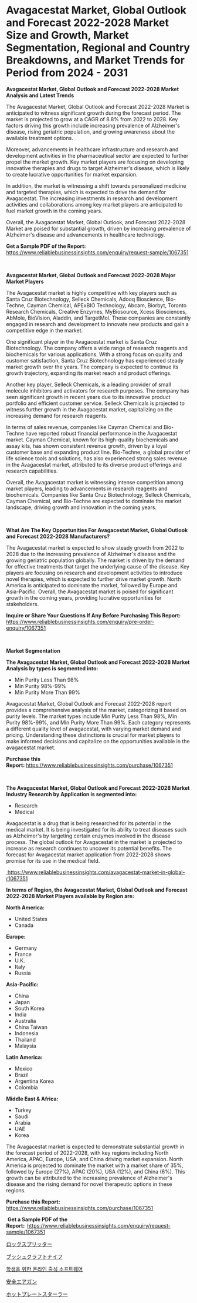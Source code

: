 <p><h1>Avagacestat Market, Global Outlook and Forecast 2022-2028 Market Size and Growth, Market Segmentation, Regional and Country Breakdowns, and Market Trends for Period from 2024 -  2031</h1></p><p><strong>Avagacestat Market, Global Outlook and Forecast 2022-2028 Market Analysis and Latest Trends</strong></p>
<p><p>The Avagacestat Market, Global Outlook and Forecast 2022-2028 Market is anticipated to witness significant growth during the forecast period. The market is projected to grow at a CAGR of 8.8% from 2022 to 2028. Key factors driving this growth include increasing prevalence of Alzheimer's disease, rising geriatric population, and growing awareness about the available treatment options.</p><p>Moreover, advancements in healthcare infrastructure and research and development activities in the pharmaceutical sector are expected to further propel the market growth. Key market players are focusing on developing innovative therapies and drugs to target Alzheimer's disease, which is likely to create lucrative opportunities for market expansion.</p><p>In addition, the market is witnessing a shift towards personalized medicine and targeted therapies, which is expected to drive the demand for Avagacestat. The increasing investments in research and development activities and collaborations among key market players are anticipated to fuel market growth in the coming years.</p><p>Overall, the Avagacestat Market, Global Outlook, and Forecast 2022-2028 Market are poised for substantial growth, driven by increasing prevalence of Alzheimer's disease and advancements in healthcare technology.</p></p>
<p><strong>Get a Sample PDF of the Report:&nbsp;</strong> <a href="https://www.reliablebusinessinsights.com/enquiry/request-sample/1067351">https://www.reliablebusinessinsights.com/enquiry/request-sample/1067351</a></p>
<p>&nbsp;</p>
<p><strong>Avagacestat Market, Global Outlook and Forecast 2022-2028 Major Market Players</strong></p>
<p><p>The Avagacestat market is highly competitive with key players such as Santa Cruz Biotechnology, Selleck Chemicals, Adooq Bioscience, Bio-Techne, Cayman Chemical, APExBIO Technology, Abcam, Biorbyt, Toronto Research Chemicals, Creative Enzymes, MyBiosource, Xcess Biosciences, AbMole, BioVision, Aladdin, and TargetMol. These companies are constantly engaged in research and development to innovate new products and gain a competitive edge in the market.</p><p>One significant player in the Avagacestat market is Santa Cruz Biotechnology. The company offers a wide range of research reagents and biochemicals for various applications. With a strong focus on quality and customer satisfaction, Santa Cruz Biotechnology has experienced steady market growth over the years. The company is expected to continue its growth trajectory, expanding its market reach and product offerings.</p><p>Another key player, Selleck Chemicals, is a leading provider of small molecule inhibitors and activators for research purposes. The company has seen significant growth in recent years due to its innovative product portfolio and efficient customer service. Selleck Chemicals is projected to witness further growth in the Avagacestat market, capitalizing on the increasing demand for research reagents.</p><p>In terms of sales revenue, companies like Cayman Chemical and Bio-Techne have reported robust financial performance in the Avagacestat market. Cayman Chemical, known for its high-quality biochemicals and assay kits, has shown consistent revenue growth, driven by a loyal customer base and expanding product line. Bio-Techne, a global provider of life science tools and solutions, has also experienced strong sales revenue in the Avagacestat market, attributed to its diverse product offerings and research capabilities.</p><p>Overall, the Avagacestat market is witnessing intense competition among market players, leading to advancements in research reagents and biochemicals. Companies like Santa Cruz Biotechnology, Selleck Chemicals, Cayman Chemical, and Bio-Techne are expected to dominate the market landscape, driving growth and innovation in the coming years.</p></p>
<p>&nbsp;</p>
<p><strong>What Are The Key Opportunities For Avagacestat Market, Global Outlook and Forecast 2022-2028 Manufacturers?</strong></p>
<p><p>The Avagacestat market is expected to show steady growth from 2022 to 2028 due to the increasing prevalence of Alzheimer's disease and the growing geriatric population globally. The market is driven by the demand for effective treatments that target the underlying cause of the disease. Key players are focusing on research and development activities to introduce novel therapies, which is expected to further drive market growth. North America is anticipated to dominate the market, followed by Europe and Asia-Pacific. Overall, the Avagacestat market is poised for significant growth in the coming years, providing lucrative opportunities for stakeholders.</p></p>
<p><strong>Inquire or Share Your Questions If Any Before Purchasing This Report:</strong> <a href="https://www.reliablebusinessinsights.com/enquiry/pre-order-enquiry/1067351">https://www.reliablebusinessinsights.com/enquiry/pre-order-enquiry/1067351</a></p>
<p>&nbsp;</p>
<p><strong>Market Segmentation</strong></p>
<p><strong>The Avagacestat Market, Global Outlook and Forecast 2022-2028 Market Analysis by types is segmented into:</strong></p>
<p><ul><li>Min Purity Less Than 98%</li><li>Min Purity 98%-99%</li><li>Min Purity More Than 99%</li></ul></p>
<p><p>Avagacestat Market, Global Outlook and Forecast 2022-2028 report provides a comprehensive analysis of the market, categorizing it based on purity levels. The market types include Min Purity Less Than 98%, Min Purity 98%-99%, and Min Purity More Than 99%. Each category represents a different quality level of avagacestat, with varying market demand and pricing. Understanding these distinctions is crucial for market players to make informed decisions and capitalize on the opportunities available in the avagacestat market.</p></p>
<p><strong>Purchase this Report:&nbsp;</strong><a href="https://www.reliablebusinessinsights.com/purchase/1067351">https://www.reliablebusinessinsights.com/purchase/1067351</a></p>
<p>&nbsp;</p>
<p><strong>The Avagacestat Market, Global Outlook and Forecast 2022-2028 Market Industry Research by Application is segmented into:</strong></p>
<p><ul><li>Research</li><li>Medical</li></ul></p>
<p><p>Avagacestat is a drug that is being researched for its potential in the medical market. It is being investigated for its ability to treat diseases such as Alzheimer's by targeting certain enzymes involved in the disease process. The global outlook for Avagacestat in the market is projected to increase as research continues to uncover its potential benefits. The forecast for Avagacestat market application from 2022-2028 shows promise for its use in the medical field.</p></p>
<p><a href="https://www.reliablebusinessinsights.com/avagacestat-market-in-global-r1067351">&nbsp;https://www.reliablebusinessinsights.com/avagacestat-market-in-global-r1067351</a></p>
<p><strong>In terms of Region, the Avagacestat Market, Global Outlook and Forecast 2022-2028 Market Players available by Region are:</strong></p>
<p>
    <p> <strong> North America: </strong>
        <ul>
            <li>United States</li>
            <li>Canada</li>
        </ul>
        </p> 
    <p> <strong> Europe: </strong>
        <ul>
            <li>Germany</li>
            <li>France</li>
            <li>U.K.</li>
            <li>Italy</li>
            <li>Russia</li>
        </ul>
        </p> 
    <p> <strong> Asia-Pacific: </strong>
        <ul>
            <li>China</li>
            <li>Japan</li>
            <li>South Korea</li>
            <li>India</li>
            <li>Australia</li>
            <li>China Taiwan</li>
            <li>Indonesia</li>
            <li>Thailand</li>
            <li>Malaysia</li>
        </ul>
        </p> 
    <p> <strong> Latin America: </strong>
        <ul>
            <li>Mexico</li>
            <li>Brazil</li>
            <li>Argentina Korea</li>
            <li>Colombia</li>
        </ul>
        </p> 
    <p> <strong> Middle East & Africa: </strong>
        <ul>
            <li>Turkey</li>
            <li>Saudi</li>
            <li>Arabia</li>
            <li>UAE</li>
            <li>Korea</li>
        </ul>
    </p>
    </p>
<p><p>The Avagacestat market is expected to demonstrate substantial growth in the forecast period of 2022-2028, with key regions including North America, APAC, Europe, USA, and China driving market expansion. North America is projected to dominate the market with a market share of 35%, followed by Europe (27%), APAC (20%), USA (12%), and China (6%). This growth can be attributed to the increasing prevalence of Alzheimer's disease and the rising demand for novel therapeutic options in these regions.</p></p>
<p><strong>Purchase this Report: </strong><a href="https://www.reliablebusinessinsights.com/purchase/1067351">https://www.reliablebusinessinsights.com/purchase/1067351</a></p>
<p>&nbsp;<strong>Get a Sample PDF of the Report:&nbsp;&nbsp;</strong><a href="https://www.reliablebusinessinsights.com/enquiry/request-sample/1067351">https://www.reliablebusinessinsights.com/enquiry/request-sample/1067351</a></p>
<p><strong></strong></p>
<p><p><a href="https://medium.com/@neilmartin36/%E3%83%AD%E3%83%83%E3%82%AF%E3%82%B9%E3%83%97%E3%83%AA%E3%83%83%E3%82%BF%E3%83%BC%E5%B8%82%E5%A0%B4%E3%81%AE%E8%A6%8F%E6%A8%A1%E3%81%A8%E5%B8%82%E5%A0%B4%E5%8B%95%E5%90%91-%E7%94%A3%E6%A5%AD%E5%85%A8%E4%BD%93%E3%81%AE%E5%AE%8C%E5%85%A8%E3%81%AA%E6%A6%82%E8%A6%81-2024%E5%B9%B4%E3%81%8B%E3%82%892031%E5%B9%B4%E3%81%BE%E3%81%A7-3cc22f67a505">ロックスプリッター</a></p><p><a href="https://github.com/DwightHuels1/Market-Research-Report-List-1/blob/main/710562386617.md">ブッシュクラフトナイフ</a></p><p><a href="https://medium.com/@haroldwarren626/%ED%95%99%EC%83%9D%EB%93%A4%EC%9D%84-%EC%9C%84%ED%95%9C-%EC%98%A8%EB%9D%BC%EC%9D%B8-%EC%B6%9C%EC%84%9D-%EC%86%8C%ED%94%84%ED%8A%B8%EC%9B%A8%EC%96%B4-%EC%8B%9C%EC%9E%A5-%EC%A1%B0%EC%82%AC-%EB%B3%B4%EA%B3%A0%EC%84%9C-2024%EB%85%84%EB%B6%80%ED%84%B0-2031%EB%85%84%EA%B9%8C%EC%A7%80%EC%9D%98-%EC%97%AD%EC%82%AC-%EB%B0%8F-%EC%98%88%EC%B8%A1-9e6a08a336d3">학생을 위한 온라인 출석 소프트웨어</a></p><p><a href="https://github.com/JanickJohns/Market-Research-Report-List-1/blob/main/691090586618.md">安全エアガン</a></p><p><a href="https://medium.com/@tigerprawn1996/%E3%83%9B%E3%83%83%E3%83%88%E3%83%97%E3%83%AC%E3%83%BC%E3%83%88%E6%92%B9%E6%8B%8C%E6%A9%9F%E5%B8%82%E5%A0%B4%E3%81%AE%E5%88%86%E6%9E%90-%E3%82%B0%E3%83%AD%E3%83%BC%E3%83%90%E3%83%AB%E7%94%A3%E6%A5%AD%E3%81%AE%E8%A6%8B%E6%96%B9%E3%81%A8%E4%BA%88%E6%B8%AC-2024%E5%B9%B4%E3%81%8B%E3%82%892031%E5%B9%B4%E3%81%BE%E3%81%A7-fd09dd1bd8e1">ホットプレートスターラー</a></p></p>